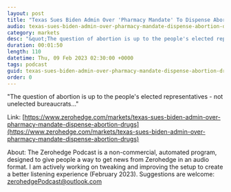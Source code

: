 ```yaml
---
layout: post
title: "Texas Sues Biden Admin Over 'Pharmacy Mandate' To Dispense Abortion Drugs"
audio: texas-sues-biden-admin-over-pharmacy-mandate-dispense-abortion-drugs-0
category: markets
desc: "&quot;The question of abortion is up to the people's elected representatives - not unelected bureaucrats...&quot;"
duration: 00:01:50
length: 110
datetime: Thu, 09 Feb 2023 02:30:00 +0000
tags: podcast
guid: texas-sues-biden-admin-over-pharmacy-mandate-dispense-abortion-drugs-0
order: 0
---
```

&quot;The question of abortion is up to the people's elected representatives - not unelected bureaucrats...&quot;

Link: [https://www.zerohedge.com/markets/texas-sues-biden-admin-over-pharmacy-mandate-dispense-abortion-drugs](https://www.zerohedge.com/markets/texas-sues-biden-admin-over-pharmacy-mandate-dispense-abortion-drugs)

About: The Zerohedge Podcast is a non-commercial, automated program, designed to give people a way to get news from Zerohedge in an audio format.  I am actively working on tweaking and improving the setup to create a better listening experience (February 2023).  Suggestions are welcome: [zerohedgePodcast@outlook.com](mailto:zerohedgePodcast@outlook.com)